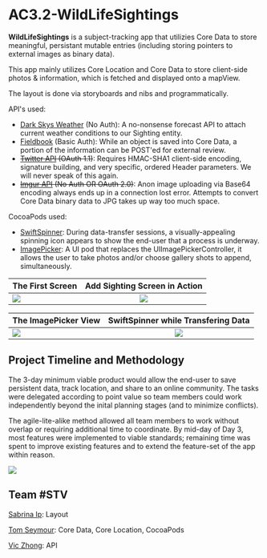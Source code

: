 # AC3.2-WildLifeSightings

**WildLifeSightings** is a subject-tracking app that utilizies Core Data to store meaningful, persistant mutable entries (including storing pointers to external images as binary data). 

This app mainly utilizes Core Location and Core Data to store client-side photos & information, which is fetched and displayed onto a mapView. 

The layout is done via storyboards and nibs and programmatically.

API's used:
- [Dark Skys Weather](https://darksky.net/dev/) (No Auth): A no-nonsense forecast API to attach current weather conditions to our Sighting entity.
- [Fieldbook](https://fieldbook.com/) (Basic Auth): While an object is saved into Core Data, a portion of the information can be POST'ed for external review.
- ~~[Twitter API](https://dev.twitter.com/overview/api) (OAuth 1.1)~~: Requires HMAC-SHA1 client-side encoding, signature building, and very specific, ordered Header parameters. We will never speak of this again.
- ~~[Imgur API](https://api.imgur.com/) (No Auth OR OAuth 2.0)~~: Anon image uploading via Base64 encoding always ends up in a connection lost error. Attempts to convert Core Data binary data to JPG takes up way too much space.

CocoaPods used: 
- [SwiftSpinner](https://github.com/icanzilb/SwiftSpinner): During data-transfer sessions, a visually-appealing spinning icon appears to show the end-user that a process is underway.
- [ImagePicker](https://github.com/hyperoslo/ImagePicker): A UI pod that replaces the UIImagePickerController, it allows the user to take photos and/or choose gallery shots to append, simultaneously.


| The First Screen        | Add Sighting Screen in Action           | 
| ------------- |:-------------:| 
| ![](http://i.imgur.com/HHf8cPRl.jpg)      | ![](http://i.imgur.com/TxjG55Tl.jpg) | 

| The ImagePicker View        | SwiftSpinner while Transfering Data           | 
| ------------- |:-------------:| 
| ![](http://i.imgur.com/5kL7YKgl.jpg)      | ![](http://i.imgur.com/cPOzingl.jpg) | 

## Project Timeline and Methodology

The 3-day minimum viable product would allow the end-user to save persistent data, track location, and share to an online community. The tasks were delegated according to point value so team members could work independently beyond the inital planning stages (and to minimize conflicts). 

The agile-lite-alike method allowed all team members to work without overlap or requiring additional time to coordinate. By mid-day of Day 3, most features were implemented to viable standards; remaining time was spent to improve existing features and to extend the feature-set of the app within reason.

![](http://i.imgur.com/dfiGMo2.jpg)

## Team \#STV
[Sabrina Ip](https://github.com/sabrinaip): Layout

[Tom Seymour](https://github.com/seymotom): Core Data, Core Location, CocoaPods

[Vic Zhong](https://github.com/vic-zhong): API
